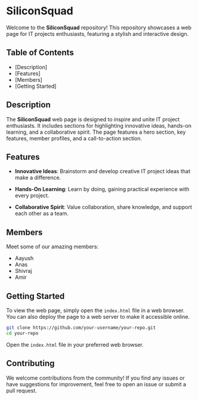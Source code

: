 
# SiliconSquad 

Welcome to the **SiliconSquad** repository! This repository showcases a web page for IT projects enthusiasts, featuring a stylish and interactive design.

## Table of Contents
- [Description]
- [Features]
- [Members]
- [Getting Started]


## Description

The **SiliconSquad** web page is designed to inspire and unite IT project enthusiasts. It includes sections for highlighting innovative ideas, hands-on learning, and a collaborative spirit. The page features a hero section, key features, member profiles, and a call-to-action section.

## Features

- **Innovative Ideas**: Brainstorm and develop creative IT project ideas that make a difference.

- **Hands-On Learning**: Learn by doing, gaining practical experience with every project.

- **Collaborative Spirit**: Value collaboration, share knowledge, and support each other as a team.

## Members

Meet some of our amazing members:

- Aayush 
- Anas 
- Shivraj 
- Amir

## Getting Started

To view the web page, simply open the `index.html` file in a web browser. You can also deploy the page to a web server to make it accessible online.

```bash
git clone https://github.com/your-username/your-repo.git
cd your-repo
```

Open the `index.html` file in your preferred web browser.

## Contributing

We welcome contributions from the community! If you find any issues or have suggestions for improvement, feel free to open an issue or submit a pull request.


```
